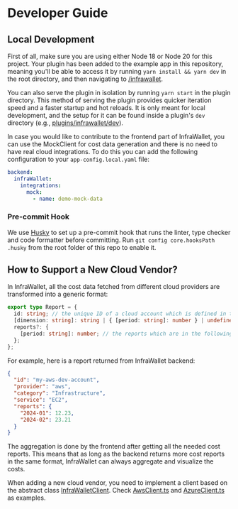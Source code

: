 # Developer Guide

## Local Development

First of all, make sure you are using either Node 18 or Node 20 for this project. Your plugin has been added to the example app in this repository, meaning you'll be able to access it by running `yarn install && yarn dev` in the root directory, and then navigating to [/infrawallet](http://localhost:3000/infrawallet).

You can also serve the plugin in isolation by running `yarn start` in the plugin directory.
This method of serving the plugin provides quicker iteration speed and a faster startup and hot reloads.
It is only meant for local development, and the setup for it can be found inside a plugin's `dev` directory (e.g., [plugins/infrawallet/dev](../plugins/infrawallet/dev)).

In case you would like to contribute to the frontend part of InfraWallet, you can use the MockClient for cost data generation and there is no need to have real cloud integrations. To do this you can add the following configuration to your `app-config.local.yaml` file:

```yaml
backend:
  infraWallet:
    integrations:
      mock:
        - name: demo-mock-data
```

### Pre-commit Hook

We use [Husky](https://typicode.github.io/husky/) to set up a pre-commit hook that runs the linter, type checker and
code formatter before committing. Run `git config core.hooksPath .husky` from the root folder of this repo to enable it.

## How to Support a New Cloud Vendor?

In InfraWallet, all the cost data fetched from different cloud providers are transformed into a generic format:

```typescript
export type Report = {
  id: string; // the unique ID of a cloud account which is defined in the app-config.yaml file
  [dimension: string]: string | { [period: string]: number } | undefined; // other dimensions such as category, service, a tag, etc.
  reports?: {
    [period: string]: number; // the reports which are in the following format ["period": cost], such as ["2024-01": 12.23, "2024-02": 23.21]
  };
};
```

For example, here is a report returned from InfraWallet backend:

```json
{
  "id": "my-aws-dev-account",
  "provider": "aws",
  "category": "Infrastructure",
  "service": "EC2",
  "reports": {
    "2024-01": 12.23,
    "2024-02": 23.21
  }
}
```

The aggregation is done by the frontend after getting all the needed cost reports. This means that as long as the backend returns more cost reports in the same format, InfraWallet can always aggregate and visualize the costs.

When adding a new cloud vendor, you need to implement a client based on the abstract class [InfraWalletClient](https://github.com/electrolux-oss/infrawallet/blob/main/plugins/infrawallet-backend/src/cost-clients/InfraWalletClient.ts). Check [AwsClient.ts](https://github.com/electrolux-oss/infrawallet/blob/main/plugins/infrawallet-backend/src/cost-clients/AwsClient.ts) and [AzureClient.ts](https://github.com/electrolux-oss/infrawallet/blob/main/plugins/infrawallet-backend/src/cost-clients/AzureClient.ts) as examples.
